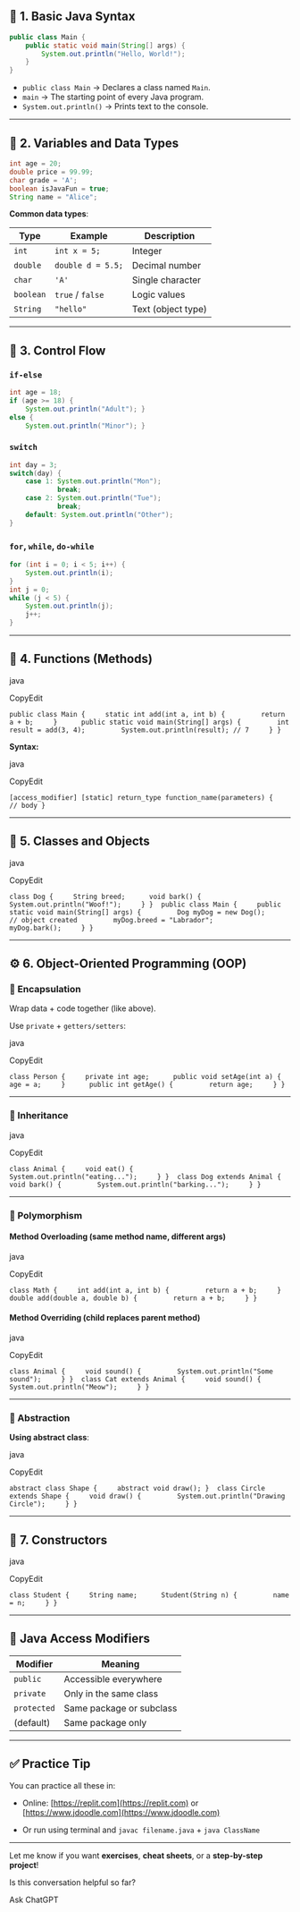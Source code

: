 ## 🧱 1. Basic Java Syntax

```java
public class Main {     
	public static void main(String[] args) {
		System.out.println("Hello, World!");     
	} 
}
```

- `public class Main` → Declares a class named `Main`.
- `main` → The starting point of every Java program.
- `System.out.println()` → Prints text to the console.

---

## 🔢 2. Variables and Data Types

```java
int age = 20; 
double price = 99.99; 
char grade = 'A'; 
boolean isJavaFun = true;
String name = "Alice";
```

**Common data types**:

|Type|Example|Description|
|---|---|---|
|`int`|`int x = 5;`|Integer|
|`double`|`double d = 5.5;`|Decimal number|
|`char`|`'A'`|Single character|
|`boolean`|`true` / `false`|Logic values|
|`String`|`"hello"`|Text (object type)|

---

## 🎯 3. Control Flow

### `if-else`

```java
int age = 18; 
if (age >= 18) {     
	System.out.println("Adult"); } 
else {     
	System.out.println("Minor"); }
```

### `switch`

```java
int day = 3; 
switch(day) {     
	case 1: System.out.println("Mon"); 
			break;     
	case 2: System.out.println("Tue"); 
			break;     
	default: System.out.println("Other"); 
}
```

### `for`, `while`, `do-while`

```java
for (int i = 0; i < 5; i++) {     
	System.out.println(i); 
}  
int j = 0; 
while (j < 5) {     
	System.out.println(j);     
	j++; 
}
```

---

## 🧮 4. Functions (Methods)

java

CopyEdit

`public class Main {     static int add(int a, int b) {         return a + b;     }      public static void main(String[] args) {         int result = add(3, 4);         System.out.println(result); // 7     } }`

**Syntax:**

java

CopyEdit

`[access_modifier] [static] return_type function_name(parameters) {     // body }`

---

## 🧱 5. Classes and Objects

java

CopyEdit

`class Dog {     String breed;      void bark() {         System.out.println("Woof!");     } }  public class Main {     public static void main(String[] args) {         Dog myDog = new Dog();     // object created         myDog.breed = "Labrador";         myDog.bark();     } }`

---

## ⚙️ 6. Object-Oriented Programming (OOP)

### 🔹 Encapsulation

Wrap data + code together (like above).

Use `private` + `getters/setters`:

java

CopyEdit

`class Person {     private int age;      public void setAge(int a) {         age = a;     }      public int getAge() {         return age;     } }`

---

### 🔹 Inheritance

java

CopyEdit

`class Animal {     void eat() {         System.out.println("eating...");     } }  class Dog extends Animal {     void bark() {         System.out.println("barking...");     } }`

---

### 🔹 Polymorphism

#### Method Overloading (same method name, different args)

java

CopyEdit

`class Math {     int add(int a, int b) {         return a + b;     }      double add(double a, double b) {         return a + b;     } }`

#### Method Overriding (child replaces parent method)

java

CopyEdit

`class Animal {     void sound() {         System.out.println("Some sound");     } }  class Cat extends Animal {     void sound() {         System.out.println("Meow");     } }`

---

### 🔹 Abstraction

**Using abstract class**:

java

CopyEdit

`abstract class Shape {     abstract void draw(); }  class Circle extends Shape {     void draw() {         System.out.println("Drawing Circle");     } }`

---

## 🧰 7. Constructors

java

CopyEdit

`class Student {     String name;      Student(String n) {         name = n;     } }`

---

## 📌 Java Access Modifiers

|Modifier|Meaning|
|---|---|
|`public`|Accessible everywhere|
|`private`|Only in the same class|
|`protected`|Same package or subclass|
|(default)|Same package only|

---

## ✅ Practice Tip

You can practice all these in:

- Online: [https://replit.com](https://replit.com) or [https://www.jdoodle.com](https://www.jdoodle.com)
    
- Or run using terminal and `javac filename.java` + `java ClassName`
    

---

Let me know if you want **exercises**, **cheat sheets**, or a **step-by-step project**!

Is this conversation helpful so far?

Ask ChatGPT